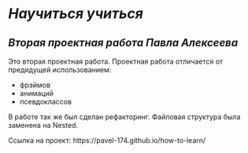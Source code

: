 # **_Научиться учиться_**
## *Вторая проектная работа Павла Алексеева*
Это вторая проектная работа. Проектная работа отличается от предидущей использованием:
* фрэймов
* анимаций
* псевдоклассов  
<p> В работе так же был сделан рефакторинг. Файловая структура была заменена на Nested.
<p>Ссылка на проект: https://pavel-174.github.io/how-to-learn/
